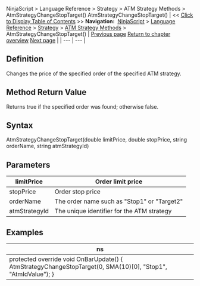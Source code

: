 ﻿
NinjaScript \> Language Reference \> Strategy \> ATM Strategy Methods \> AtmStrategyChangeStopTarget()
AtmStrategyChangeStopTarget()
| \<\< [Click to Display Table of Contents](atmstrategychangestoptarget.md) \>\> **Navigation:**     [NinjaScript](ninjascript-1.md) \> [Language Reference](language_reference_wip-1.md) \> [Strategy](strategy-1.md) \> [ATM Strategy Methods](atm_strategy_methods-1.md) \> AtmStrategyChangeStopTarget() | [Previous page](atmstrategychangeentryorder-1.md) [Return to chapter overview](atm_strategy_methods-1.md) [Next page](atmstrategyclose-1.md) |
| --- | --- |
## Definition
Changes the price of the specified order of the specified ATM strategy.
 
## Method Return Value
Returns true if the specified order was found; otherwise false.
## 
## Syntax
AtmStrategyChangeStopTarget(double limitPrice, double stopPrice, string orderName, string atmStrategyId)
## 
## Parameters
| limitPrice | Order limit price |
| --- | --- |
| stopPrice | Order stop price |
| orderName | The order name such as "Stop1" or "Target2" |
| atmStrategyId | The unique identifier for the ATM strategy |

## 
## Examples
| ns |
| --- |
| protected override void OnBarUpdate() {      AtmStrategyChangeStopTarget(0, SMA(10)\[0], "Stop1", "AtmIdValue"); } |


